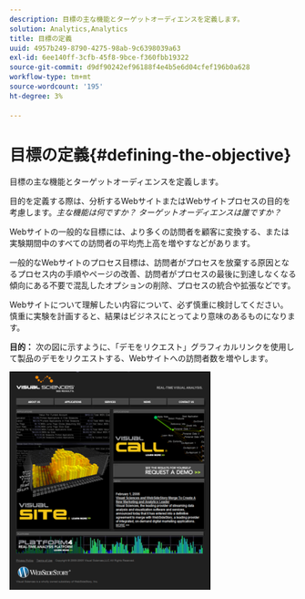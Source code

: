```yaml
---
description: 目標の主な機能とターゲットオーディエンスを定義します。
solution: Analytics,Analytics
title: 目標の定義
uuid: 4957b249-8790-4275-98ab-9c6398039a63
exl-id: 6ee140ff-3cfb-45f8-9bce-f360fbb19322
source-git-commit: d9df90242ef96188f4e4b5e6d04cfef196b0a628
workflow-type: tm+mt
source-wordcount: '195'
ht-degree: 3%

---
```


# 目標の定義{#defining-the-objective}

目標の主な機能とターゲットオーディエンスを定義します。

目的を定義する際は、分析するWebサイトまたはWebサイトプロセスの目的を考慮します。*主な機能は何ですか？ ターゲットオーディエンスは誰ですか？*

Webサイトの一般的な目標には、より多くの訪問者を顧客に変換する、または実験期間中のすべての訪問者の平均売上高を増やすなどがあります。

一般的なWebサイトのプロセス目標は、訪問者がプロセスを放棄する原因となるプロセス内の手順やページの改善、訪問者がプロセスの最後に到達しなくなる傾向にある不要で混乱したオプションの削除、プロセスの統合や拡張などです。

Webサイトについて理解したい内容について、必ず慎重に検討してください。 慎重に実験を計画すると、結果はビジネスにとってより意味のあるものになります。

**目的：** 次の図に示すように、「デモをリクエスト」グラフィカルリンクを使用して製品のデモをリクエストする、Webサイトへの訪問者数を増やします。

![](assets/ControlPage.png)
